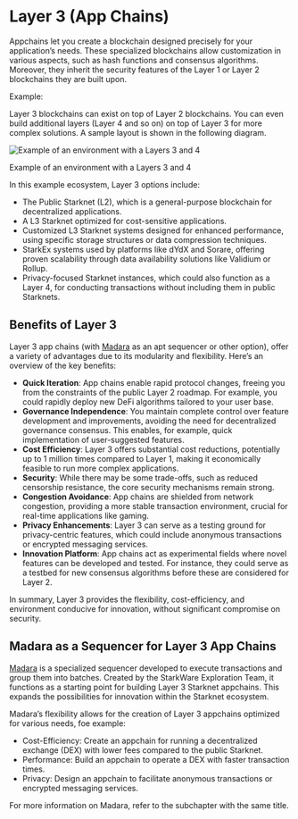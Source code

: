 # Layer 3 (App Chains)

Appchains let you create a blockchain designed precisely for your application’s needs. These specialized blockchains allow customization in various aspects, such as hash functions and consensus algorithms. Moreover, they inherit the security features of the Layer 1 or Layer 2 blockchains they are built upon.

Example:

Layer 3 blockchains can exist on top of Layer 2 blockchains. You can even build additional layers (Layer 4 and so on) on top of Layer 3 for more complex solutions. A sample layout is shown in the following diagram.

![Example of an environment with a Layers 3 and 4](../img/ch03-layer-3-ecosystem.png)

Example of an environment with a Layers 3 and 4

In this example ecosystem, Layer 3 options include:

* The Public Starknet (L2), which is a general-purpose blockchain for decentralized applications.
* A L3 Starknet optimized for cost-sensitive applications.
* Customized L3 Starknet systems designed for enhanced performance, using specific storage structures or data compression techniques.
* StarkEx systems used by platforms like dYdX and Sorare, offering proven scalability through data availability solutions like Validium or Rollup.
* Privacy-focused Starknet instances, which could also function as a Layer 4, for conducting transactions without including them in public Starknets.

## Benefits of Layer 3

Layer 3 app chains (with [Madara](https://github.com/keep-starknet-strange/madara) as an apt sequencer or other option), offer a variety of advantages due to its modularity and flexibility. Here’s an overview of the key benefits:

* **Quick Iteration**: App chains enable rapid protocol changes, freeing you from the constraints of the public Layer 2 roadmap. For example, you could rapidly deploy new DeFi algorithms tailored to your user base.
* **Governance Independence**: You maintain complete control over feature development and improvements, avoiding the need for decentralized governance consensus. This enables, for example, quick implementation of user-suggested features.
* **Cost Efficiency**: Layer 3 offers substantial cost reductions, potentially up to 1 million times compared to Layer 1, making it economically feasible to run more complex applications.
* **Security**: While there may be some trade-offs, such as reduced censorship resistance, the core security mechanisms remain strong.
* **Congestion Avoidance**: App chains are shielded from network congestion, providing a more stable transaction environment, crucial for real-time applications like gaming.
* **Privacy Enhancements**: Layer 3 can serve as a testing ground for privacy-centric features, which could include anonymous transactions or encrypted messaging services.
* **Innovation Platform**: App chains act as experimental fields where novel features can be developed and tested. For instance, they could serve as a testbed for new consensus algorithms before these are considered for Layer 2.

In summary, Layer 3 provides the flexibility, cost-efficiency, and environment conducive for innovation, without significant compromise on security.

## Madara as a Sequencer for Layer 3 App Chains

[Madara](https://github.com/keep-starknet-strange/madara) is a specialized sequencer developed to execute transactions and group them into batches. Created by the StarkWare Exploration Team, it functions as a starting point for building Layer 3 Starknet appchains. This expands the possibilities for innovation within the Starknet ecosystem.

Madara’s flexibility allows for the creation of Layer 3 appchains optimized for various needs, foe example:

* Cost-Efficiency: Create an appchain for running a decentralized exchange (DEX) with lower fees compared to the public Starknet.
* Performance: Build an appchain to operate a DEX with faster transaction times.
* Privacy: Design an appchain to facilitate anonymous transactions or encrypted messaging services.

For more information on Madara, refer to the subchapter with the same title.
